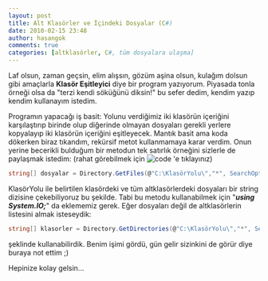 ```yaml
---
layout: post
title: Alt Klasörler ve İçindeki Dosyalar (C#)
date: 2010-02-15 23:48
author: hasangok
comments: true
categories: [altklasörler, C#, tüm dosyalara ulaşma]
---
```

Laf olsun, zaman geçsin, elim alışsın, gözüm aşina olsun, kulağım dolsun gibi amaçlarla **Klasör Eşitleyici** diye bir program yazıyorum. Piyasada tonla örneği olsa da "terzi kendi söküğünü diksin!" bu sefer dedim, kendim yazıp kendim kullanayım istedim.

Programın yapacağı iş basit: Yolunu verdiğimiz iki klasörün içeriğini karşılaştırıp birinde olup diğerinde olmayan dosyaları gerekli yerlere kopyalayıp iki klasörün içeriğini eşitleyecek. Mantık basit ama koda dökerken biraz tıkandım, rekürsif metot kullanmamaya karar verdim. Onun yerine becerikli bulduğum bir metodun tek satırlık örneğini sizlerle de paylaşmak istedim: (rahat görebilmek için ![code](http://www.hasangok.com.tr/styles/page_white_code.png) 'e tıklayınız)

```csharp
string[] dosyalar = Directory.GetFiles(@"C:\KlasörYolu\","*", SearchOption.AllDirectories);
```
KlasörYolu ile belirtilen klasördeki ve tüm altklasörlerdeki dosyaları bir string dizisine çekebiliyoruz bu şekilde. Tabi bu metodu kullanabilmek için "***using System.IO;***" da eklememiz gerek. Eğer dosyaları değil de altklasörlerin listesini almak isteseydik:
```csharp
string[] klasorler = Directory.GetDirectories(@"C:\KlasörYolu\","*", SearchOption.AllDirectories);
```
şeklinde kullanabilirdik. Benim işimi gördü, gün gelir sizinkini de görür diye buraya not ettim ;)

Hepinize kolay gelsin...
